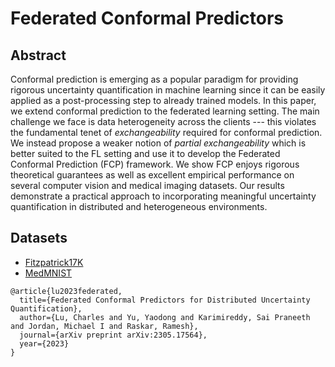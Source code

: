 # Federated Conformal Predictors


## Abstract
Conformal prediction is emerging as a popular paradigm for providing rigorous uncertainty quantification in machine learning since it can be easily applied as a post-processing step to already trained models.
In this paper, we extend conformal prediction to the federated learning setting. The main challenge we face is data heterogeneity across the clients --- this violates the fundamental tenet of *exchangeability* required for conformal prediction. We instead propose a weaker notion of *partial exchangeability* which is better suited to the FL setting and use it to develop the Federated Conformal Prediction (FCP) framework. We show FCP enjoys rigorous theoretical guarantees as well as excellent empirical performance on several computer vision and medical imaging datasets.
Our results demonstrate a practical approach to incorporating meaningful uncertainty quantification in distributed and heterogeneous environments.


## Datasets
* [Fitzpatrick17K](https://github.com/mattgroh/fitzpatrick17k)
* [MedMNIST](https://medmnist.com/)


```
@article{lu2023federated,
  title={Federated Conformal Predictors for Distributed Uncertainty Quantification},
  author={Lu, Charles and Yu, Yaodong and Karimireddy, Sai Praneeth and Jordan, Michael I and Raskar, Ramesh},
  journal={arXiv preprint arXiv:2305.17564},
  year={2023}
}
```

